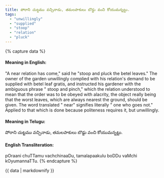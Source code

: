 ```yaml
---
title: పోరాని చుట్టము వచ్చినాడు, తమలపాకులు బొడ్డు వంచి కోయుమన్నట్టు.
tags:
  - "unwillingly"
  - "supplied"
  - "stoop"
  - "relation"
  - "pluck"
---
```


{% capture data %}
#### Meaning in English:
"A near relation has come," said he "stoop and pluck the betel leaves."
The owner of the garden unwillingly complied with his relation's demand to be supplied with betel leaf gratis, and instructed his gardener with the ambiguous phrase " stoop and pinch," which the relation understood to mean that the order was to be obeyed with alacrity, the object really being that the worst leaves, which are always nearest the ground, should be given. The word translated " near" signifies literally " one who goes not."
Applied to that which is done because politeness requires it, but unwillingly.

#### Meaning in Telugu:
పోరాని చుట్టము వచ్చినాడు, తమలపాకులు బొడ్డు వంచి కోయుమన్నట్టు.

#### English Transliteration:
pOraani chuTTamu vachchinaaDu, tamalapaakulu boDDu vaMchi kOyumannaTTu.
{% endcapture %}

{{ data | markdownify }}

